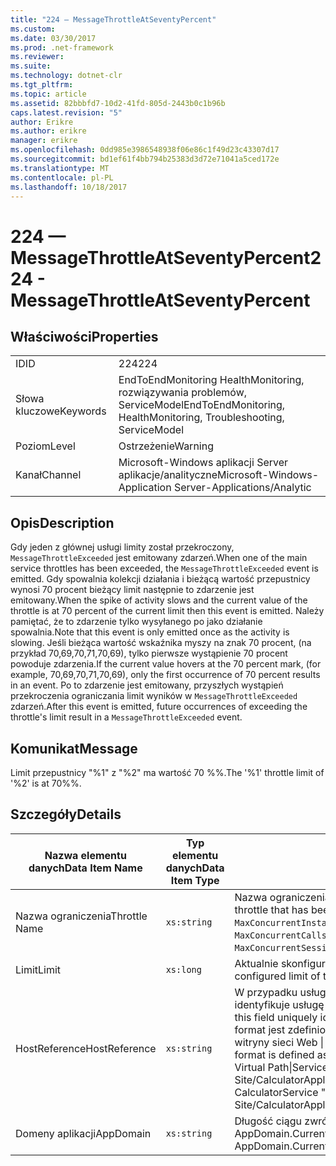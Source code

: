 ```yaml
---
title: "224 — MessageThrottleAtSeventyPercent"
ms.custom: 
ms.date: 03/30/2017
ms.prod: .net-framework
ms.reviewer: 
ms.suite: 
ms.technology: dotnet-clr
ms.tgt_pltfrm: 
ms.topic: article
ms.assetid: 82bbbfd7-10d2-41fd-805d-2443b0c1b96b
caps.latest.revision: "5"
author: Erikre
ms.author: erikre
manager: erikre
ms.openlocfilehash: 0dd985e3986548938f06e86c1f49d23c43307d17
ms.sourcegitcommit: bd1ef61f4bb794b25383d3d72e71041a5ced172e
ms.translationtype: MT
ms.contentlocale: pl-PL
ms.lasthandoff: 10/18/2017
---
```

# <a name="224---messagethrottleatseventypercent"></a><span data-ttu-id="79ac2-102">224 — MessageThrottleAtSeventyPercent</span><span class="sxs-lookup"><span data-stu-id="79ac2-102">224 - MessageThrottleAtSeventyPercent</span></span>
## <a name="properties"></a><span data-ttu-id="79ac2-103">Właściwości</span><span class="sxs-lookup"><span data-stu-id="79ac2-103">Properties</span></span>  
  
|||  
|-|-|  
|<span data-ttu-id="79ac2-104">ID</span><span class="sxs-lookup"><span data-stu-id="79ac2-104">ID</span></span>|<span data-ttu-id="79ac2-105">224</span><span class="sxs-lookup"><span data-stu-id="79ac2-105">224</span></span>|  
|<span data-ttu-id="79ac2-106">Słowa kluczowe</span><span class="sxs-lookup"><span data-stu-id="79ac2-106">Keywords</span></span>|<span data-ttu-id="79ac2-107">EndToEndMonitoring HealthMonitoring, rozwiązywania problemów, ServiceModel</span><span class="sxs-lookup"><span data-stu-id="79ac2-107">EndToEndMonitoring, HealthMonitoring, Troubleshooting, ServiceModel</span></span>|  
|<span data-ttu-id="79ac2-108">Poziom</span><span class="sxs-lookup"><span data-stu-id="79ac2-108">Level</span></span>|<span data-ttu-id="79ac2-109">Ostrzeżenie</span><span class="sxs-lookup"><span data-stu-id="79ac2-109">Warning</span></span>|  
|<span data-ttu-id="79ac2-110">Kanał</span><span class="sxs-lookup"><span data-stu-id="79ac2-110">Channel</span></span>|<span data-ttu-id="79ac2-111">Microsoft-Windows aplikacji Server aplikacje/analityczne</span><span class="sxs-lookup"><span data-stu-id="79ac2-111">Microsoft-Windows-Application Server-Applications/Analytic</span></span>|  
  
## <a name="description"></a><span data-ttu-id="79ac2-112">Opis</span><span class="sxs-lookup"><span data-stu-id="79ac2-112">Description</span></span>  
 <span data-ttu-id="79ac2-113">Gdy jeden z głównej usługi limity został przekroczony, `MessageThrottleExceeded` jest emitowany zdarzeń.</span><span class="sxs-lookup"><span data-stu-id="79ac2-113">When one of the main service throttles has been exceeded, the `MessageThrottleExceeded` event is emitted.</span></span> <span data-ttu-id="79ac2-114">Gdy spowalnia kolekcji działania i bieżącą wartość przepustnicy wynosi 70 procent bieżący limit następnie to zdarzenie jest emitowany.</span><span class="sxs-lookup"><span data-stu-id="79ac2-114">When the spike of activity slows and the current value of the throttle is at 70 percent of the current limit then this event is emitted.</span></span> <span data-ttu-id="79ac2-115">Należy pamiętać, że to zdarzenie tylko wysyłanego po jako działanie spowalnia.</span><span class="sxs-lookup"><span data-stu-id="79ac2-115">Note that this event is only emitted once as the activity is slowing.</span></span> <span data-ttu-id="79ac2-116">Jeśli bieżąca wartość wskaźnika myszy na znak 70 procent, (na przykład 70,69,70,71,70,69), tylko pierwsze wystąpienie 70 procent powoduje zdarzenia.</span><span class="sxs-lookup"><span data-stu-id="79ac2-116">If the current value hovers at the 70 percent mark, (for example, 70,69,70,71,70,69), only the first occurrence of 70 percent results in an event.</span></span> <span data-ttu-id="79ac2-117">Po to zdarzenie jest emitowany, przyszłych wystąpień przekroczenia ograniczania limit wyników w `MessageThrottleExceeded` zdarzeń.</span><span class="sxs-lookup"><span data-stu-id="79ac2-117">After this event is emitted, future occurrences of exceeding the throttle's limit result in a `MessageThrottleExceeded` event.</span></span>  
  
## <a name="message"></a><span data-ttu-id="79ac2-118">Komunikat</span><span class="sxs-lookup"><span data-stu-id="79ac2-118">Message</span></span>  
 <span data-ttu-id="79ac2-119">Limit przepustnicy "%1" z "%2" ma wartość 70 %%.</span><span class="sxs-lookup"><span data-stu-id="79ac2-119">The '%1' throttle limit of '%2' is at 70%%.</span></span>  
  
## <a name="details"></a><span data-ttu-id="79ac2-120">Szczegóły</span><span class="sxs-lookup"><span data-stu-id="79ac2-120">Details</span></span>  
  
|<span data-ttu-id="79ac2-121">Nazwa elementu danych</span><span class="sxs-lookup"><span data-stu-id="79ac2-121">Data Item Name</span></span>|<span data-ttu-id="79ac2-122">Typ elementu danych</span><span class="sxs-lookup"><span data-stu-id="79ac2-122">Data Item Type</span></span>|<span data-ttu-id="79ac2-123">Opis</span><span class="sxs-lookup"><span data-stu-id="79ac2-123">Description</span></span>|  
|--------------------|--------------------|-----------------|  
|<span data-ttu-id="79ac2-124">Nazwa ograniczenia</span><span class="sxs-lookup"><span data-stu-id="79ac2-124">Throttle Name</span></span>|`xs:string`|<span data-ttu-id="79ac2-125">Nazwa ograniczenia, który został przekroczony.</span><span class="sxs-lookup"><span data-stu-id="79ac2-125">The name of the throttle that has been exceeded.</span></span> <span data-ttu-id="79ac2-126">Albo `MaxConcurrentCalls`, `MaxConcurrentInstances`, lub `MaxConcurrentSessions`,</span><span class="sxs-lookup"><span data-stu-id="79ac2-126">Either `MaxConcurrentCalls`, `MaxConcurrentInstances`, or `MaxConcurrentSessions`,</span></span>|  
|<span data-ttu-id="79ac2-127">Limit</span><span class="sxs-lookup"><span data-stu-id="79ac2-127">Limit</span></span>|`xs:long`|<span data-ttu-id="79ac2-128">Aktualnie skonfigurowany limit przepustnicy.</span><span class="sxs-lookup"><span data-stu-id="79ac2-128">The currently configured limit of the throttle.</span></span>|  
|<span data-ttu-id="79ac2-129">HostReference</span><span class="sxs-lookup"><span data-stu-id="79ac2-129">HostReference</span></span>|`xs:string`|<span data-ttu-id="79ac2-130">W przypadku usług hostowanych w sieci Web to pole unikatowo identyfikuje usługę w hierarchii sieci Web.</span><span class="sxs-lookup"><span data-stu-id="79ac2-130">For Web-hosted services, this field uniquely identifies the service in the Web hierarchy.</span></span> <span data-ttu-id="79ac2-131">Jego format jest zdefiniowany jako "Ścieżka wirtualna aplikacji Nazwa witryny sieci Web &#124; Ścieżka wirtualna usługi &#124; ServiceName ".</span><span class="sxs-lookup"><span data-stu-id="79ac2-131">Its format is defined as 'Web Site Name Application Virtual Path&#124;Service Virtual Path&#124;ServiceName'.</span></span> <span data-ttu-id="79ac2-132">Przykład: "Default Web Site/CalculatorApplication &#124;/CalculatorService.svc &#124; CalculatorService ".</span><span class="sxs-lookup"><span data-stu-id="79ac2-132">Example: 'Default Web Site/CalculatorApplication&#124;/CalculatorService.svc&#124;CalculatorService'.</span></span>|  
|<span data-ttu-id="79ac2-133">Domeny aplikacji</span><span class="sxs-lookup"><span data-stu-id="79ac2-133">AppDomain</span></span>|`xs:string`|<span data-ttu-id="79ac2-134">Długość ciągu zwróconego przez AppDomain.CurrentDomain.FriendlyName.</span><span class="sxs-lookup"><span data-stu-id="79ac2-134">The string returned by AppDomain.CurrentDomain.FriendlyName.</span></span>|
